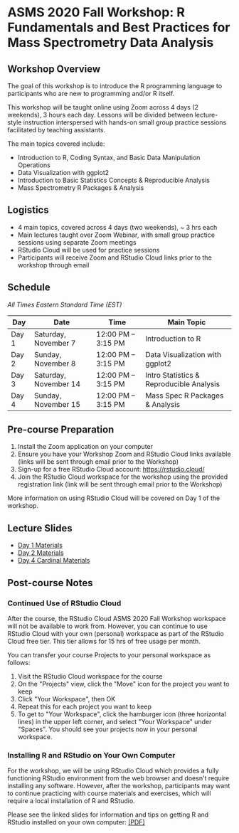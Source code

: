# ASMS 2020 Fall Workshop: R Fundamentals and Best Practices for Mass Spectrometry Data Analysis

## Workshop Overview

The goal of this workshop is to introduce the R programming language to participants who are new to programming and/or R itself.

This workshop will be taught online using Zoom across 4 days (2 weekends), 3 hours each day.  Lessons will be divided between lecture-style instruction interspersed with hands-on small group practice sessions facilitated by teaching assistants.

The main topics covered include:

* Introduction to R, Coding Syntax, and Basic Data Manipulation Operations
* Data Visualization with ggplot2
* Introduction to Basic Statistics Concepts & Reproducible Analysis
* Mass Spectrometry R Packages & Analysis


## Logistics

* 4 main topics, covered across 4 days (two weekends), ~ 3 hrs each
* Main lectures taught over Zoom Webinar, with small group practice sessions using separate Zoom meetings
* RStudio Cloud will be used for practice sessions
* Participants will receive Zoom and RStudio Cloud links prior to the workshop through email

## Schedule

*All Times Eastern Standard Time (EST)*

| Day | Date | Time | Main Topic | 
| --- | --- | --- | --- |
| Day 1 | Saturday, November 7 | 12:00 PM – 3:15 PM | Introduction to R |
| Day 2 | Sunday, November 8 | 12:00 PM – 3:15 PM | Data Visualization with ggplot2 |
| Day 3 | Saturday, November 14 | 12:00 PM – 3:15 PM | Intro Statistics & Reproducible Analysis |
| Day 4 | Sunday, November 15 | 12:00 PM – 3:15 PM | Mass Spec R Packages & Analysis |


## Pre-course Preparation

1. Install the Zoom application on your computer
2. Ensure you have your Workshop Zoom and RStudio Cloud links available (links will be sent through email prior to the Workshop)
3. Sign-up for a free RStudio Cloud account: https://rstudio.cloud/
4. Join the RStudio Cloud workspace for the workshop using the provided registration link (link will be sent through email prior to the Workshop)

More information on using RStudio Cloud will be covered on Day 1 of the workshop.


## Lecture Slides

* [Day 1 Materials](https://www.dropbox.com/s/biiz5jm824b5pun/ASMS2020FallWorkshop_Day1.pdf?dl=0)
* [Day 2 Materials](https://www.dropbox.com/sh/781gd80wxmwgvvh/AACh6opPKVpIfIiLhw2uelX8a?dl=0)
* [Day 4 Cardinal Materials](https://www.dropbox.com/sh/n5ivf8cnqakycz9/AABX5wMHiJXz4NpJkmYY_Je3a?dl=0) 


## Post-course Notes

### Continued Use of RStudio Cloud

After the course, the RStudio Cloud ASMS 2020 Fall Workshop workspace will not be available to work from.  However, you can continue to use RStudio Cloud with your own (personal) workspace as part of the RStudio Cloud free tier.  This tier allows for 15 hrs of free usage per month.

You can transfer your course Projects to your personal workspace as follows:

1. Visit the RStudio Cloud workspace for the course
2. On the "Projects" view, click the "Move" icon for the project you want to keep
3. Click "Your Workspace", then OK
4. Repeat this for each project you want to keep
5. To get to "Your Workspace", click the hamburger icon (three horizontal lines) in the upper left corner, and select "Your Workspace" under "Spaces".  You should see your projects now in your personal workspace.

### Installing R and RStudio on Your Own Computer

For the workshop, we will be using RStudio Cloud which provides a fully functioning RStudio environment from the web browser and doesn't require installing any software.  However, after the workshop, participants may want to continue practicing with course materials and exercises, which will require a local installation of R and RStudio.

Please see the linked slides for information and tips on getting R and RStudio installed on your own computer: [[PDF]](https://github.com/ZenBrayn/asms_2020_fall_workshop/blob/main/presentations/installing_r_and_rstudio.pdf)

